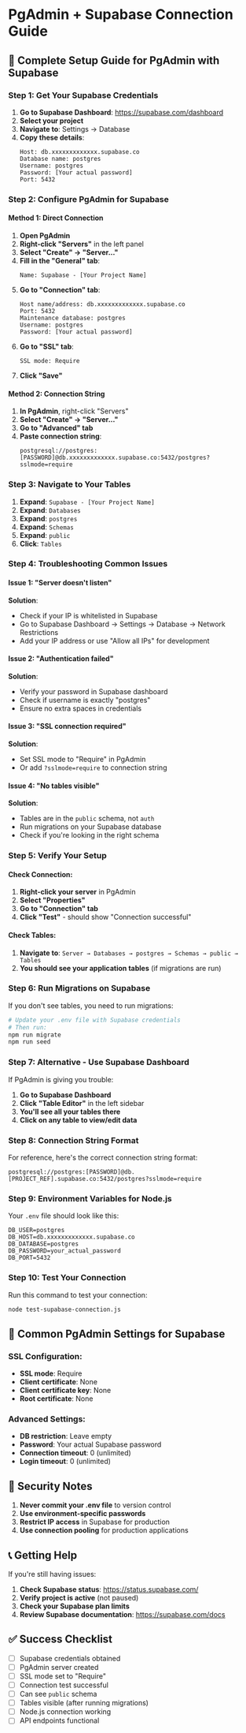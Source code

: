 # PgAdmin + Supabase Connection Guide

## 🎯 **Complete Setup Guide for PgAdmin with Supabase**

### **Step 1: Get Your Supabase Credentials**

1. **Go to Supabase Dashboard**: https://supabase.com/dashboard
2. **Select your project**
3. **Navigate to**: Settings → Database
4. **Copy these details**:
   ```
   Host: db.xxxxxxxxxxxxx.supabase.co
   Database name: postgres
   Username: postgres
   Password: [Your actual password]
   Port: 5432
   ```

### **Step 2: Configure PgAdmin for Supabase**

#### **Method 1: Direct Connection**

1. **Open PgAdmin**
2. **Right-click "Servers"** in the left panel
3. **Select "Create" → "Server..."**
4. **Fill in the "General" tab**:
   ```
   Name: Supabase - [Your Project Name]
   ```
5. **Go to "Connection" tab**:
   ```
   Host name/address: db.xxxxxxxxxxxxx.supabase.co
   Port: 5432
   Maintenance database: postgres
   Username: postgres
   Password: [Your actual password]
   ```
6. **Go to "SSL" tab**:
   ```
   SSL mode: Require
   ```
7. **Click "Save"**

#### **Method 2: Connection String**

1. **In PgAdmin**, right-click "Servers"
2. **Select "Create" → "Server..."**
3. **Go to "Advanced" tab**
4. **Paste connection string**:
   ```
   postgresql://postgres:[PASSWORD]@db.xxxxxxxxxxxxx.supabase.co:5432/postgres?sslmode=require
   ```

### **Step 3: Navigate to Your Tables**

1. **Expand**: `Supabase - [Your Project Name]`
2. **Expand**: `Databases`
3. **Expand**: `postgres`
4. **Expand**: `Schemas`
5. **Expand**: `public`
6. **Click**: `Tables`

### **Step 4: Troubleshooting Common Issues**

#### **Issue 1: "Server doesn't listen"**
**Solution**: 
- Check if your IP is whitelisted in Supabase
- Go to Supabase Dashboard → Settings → Database → Network Restrictions
- Add your IP address or use "Allow all IPs" for development

#### **Issue 2: "Authentication failed"**
**Solution**:
- Verify your password in Supabase dashboard
- Check if username is exactly "postgres"
- Ensure no extra spaces in credentials

#### **Issue 3: "SSL connection required"**
**Solution**:
- Set SSL mode to "Require" in PgAdmin
- Or add `?sslmode=require` to connection string

#### **Issue 4: "No tables visible"**
**Solution**:
- Tables are in the `public` schema, not `auth`
- Run migrations on your Supabase database
- Check if you're looking in the right schema

### **Step 5: Verify Your Setup**

#### **Check Connection**:
1. **Right-click your server** in PgAdmin
2. **Select "Properties"**
3. **Go to "Connection" tab**
4. **Click "Test"** - should show "Connection successful"

#### **Check Tables**:
1. **Navigate to**: `Server → Databases → postgres → Schemas → public → Tables`
2. **You should see your application tables** (if migrations are run)

### **Step 6: Run Migrations on Supabase**

If you don't see tables, you need to run migrations:

```bash
# Update your .env file with Supabase credentials
# Then run:
npm run migrate
npm run seed
```

### **Step 7: Alternative - Use Supabase Dashboard**

If PgAdmin is giving you trouble:

1. **Go to Supabase Dashboard**
2. **Click "Table Editor"** in the left sidebar
3. **You'll see all your tables there**
4. **Click on any table to view/edit data**

### **Step 8: Connection String Format**

For reference, here's the correct connection string format:

```
postgresql://postgres:[PASSWORD]@db.[PROJECT_REF].supabase.co:5432/postgres?sslmode=require
```

### **Step 9: Environment Variables for Node.js**

Your `.env` file should look like this:

```env
DB_USER=postgres
DB_HOST=db.xxxxxxxxxxxxx.supabase.co
DB_DATABASE=postgres
DB_PASSWORD=your_actual_password
DB_PORT=5432
```

### **Step 10: Test Your Connection**

Run this command to test your connection:

```bash
node test-supabase-connection.js
```

## 🔧 **Common PgAdmin Settings for Supabase**

### **SSL Configuration**:
- **SSL mode**: Require
- **Client certificate**: None
- **Client certificate key**: None
- **Root certificate**: None

### **Advanced Settings**:
- **DB restriction**: Leave empty
- **Password**: Your actual Supabase password
- **Connection timeout**: 0 (unlimited)
- **Login timeout**: 0 (unlimited)

## 🚨 **Security Notes**

1. **Never commit your .env file** to version control
2. **Use environment-specific passwords**
3. **Restrict IP access** in Supabase for production
4. **Use connection pooling** for production applications

## 📞 **Getting Help**

If you're still having issues:

1. **Check Supabase status**: https://status.supabase.com/
2. **Verify project is active** (not paused)
3. **Check your Supabase plan limits**
4. **Review Supabase documentation**: https://supabase.com/docs

## ✅ **Success Checklist**

- [ ] Supabase credentials obtained
- [ ] PgAdmin server created
- [ ] SSL mode set to "Require"
- [ ] Connection test successful
- [ ] Can see `public` schema
- [ ] Tables visible (after running migrations)
- [ ] Node.js connection working
- [ ] API endpoints functional
